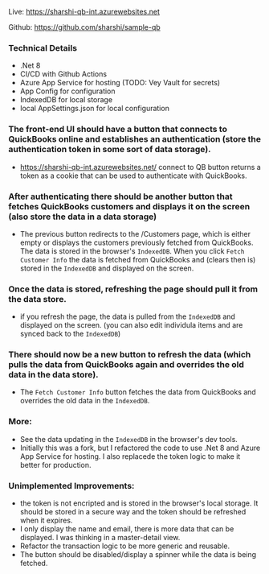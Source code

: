 Live: https://sharshi-qb-int.azurewebsites.net

Github: https://github.com/sharshi/sample-qb
### Technical Details
 - .Net 8
 - CI/CD with Github Actions
 - Azure App Service for hosting (TODO: Vey Vault for secrets)
 - App Config for configuration
 - IndexedDB for local storage
 - local AppSettings.json for local configuration

### The front-end UI should have a button that connects to QuickBooks online and establishes an authentication (store the authentication token in some sort of data storage).

 - https://sharshi-qb-int.azurewebsites.net/ connect to QB button returns a token as a cookie that can be used to authenticate with QuickBooks.


### After authenticating there should be another button that fetches QuickBooks customers and displays it on the screen (also store the data in a data storage)

 - The previous button redirects to the /Customers page, which is either empty or displays the customers previously fetched from QuickBooks. The data is stored in the browser's `IndexedDB`. When you click `Fetch Customer Info` the data is fetched from QuickBooks and (clears then is) stored in the `IndexedDB` and displayed on the screen.

### Once the data is stored, refreshing the page should pull it from the data store.

 - if you refresh the page, the data is pulled from the `IndexedDB` and displayed on the screen. (you can also edit individula items and are synced back to the `IndexedDB`)

### There should now be a new button to refresh the data (which pulls the data from QuickBooks again and overrides the old data in the data store).

 - The `Fetch Customer Info` button fetches the data from QuickBooks and overrides the old data in the `IndexedDB`.

### More:
 - See the data updating in the `IndexedDB` in the browser's dev tools.
 - Initially this was a fork, but I refactored the code to use .Net 8 and Azure App Service for hosting. I also replacede the token logic to make it better for production.

### Unimplemented Improvements:

 - the token is not encripted and is stored in the browser's local storage. It should be stored in a secure way and the token should be refreshed when it expires.
 - I only display the name and email, there is more data that can be displayed. I was thinking in a master-detail view.
 - Refactor the transaction logic to be more generic and reusable.
 - The button should be disabled/display a spinner while the data is being fetched.